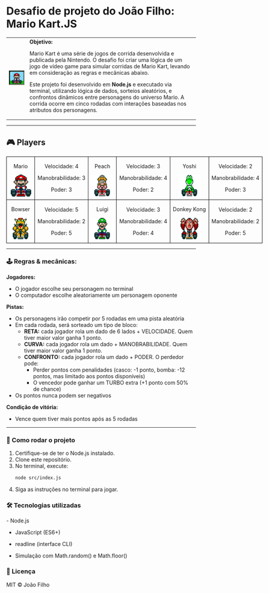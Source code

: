 <h1>Desafio de projeto do João Filho: Mario Kart.JS</h1>

<table>
    <tr>
        <td>
            <img src="./docs/header.gif" alt="Mario Kart" width="200">
        </td>
        <td>
            <b>Objetivo:</b>
            <p>Mario Kart é uma série de jogos de corrida desenvolvida e publicada pela Nintendo. O desafio foi criar uma lógica de um jogo de vídeo game para simular corridas de Mario Kart, levando em consideração as regras e mecânicas abaixo.</p>
            <p>Este projeto foi desenvolvido em <b>Node.js</b> e executado via terminal, utilizando lógica de dados, sorteios aleatórios, e confrontos dinâmicos entre personagens do universo Mario. A corrida ocorre em cinco rodadas com interações baseadas nos atributos dos personagens.</p>
        </td>
    </tr>
</table>

---

<h2>🎮 Players</h2>

<table style="border-collapse: collapse; width: 800px; margin: 0 auto;">
    <tr>
        <td style="border: 1px solid black; text-align: center;">
            <p>Mario</p>
            <img src="./docs/mario.gif" alt="Mario Kart" width="60" height="60">
        </td>
        <td style="border: 1px solid black; text-align: center;">
            <p>Velocidade: 4</p>
            <p>Manobrabilidade: 3</p>
            <p>Poder: 3</p>
        </td>
        <td style="border: 1px solid black; text-align: center;">
            <p>Peach</p>
            <img src="./docs/peach.gif" alt="Mario Kart" width="60" height="60">
        </td>
        <td style="border: 1px solid black; text-align: center;">
            <p>Velocidade: 3</p>
            <p>Manobrabilidade: 4</p>
            <p>Poder: 2</p>
        </td>
        <td style="border: 1px solid black; text-align: center;">
            <p>Yoshi</p>
            <img src="./docs/yoshi.gif" alt="Mario Kart" width="60" height="60">
        </td>
        <td style="border: 1px solid black; text-align: center;">
            <p>Velocidade: 2</p>
            <p>Manobrabilidade: 4</p>
            <p>Poder: 3</p>
        </td>
    </tr>
    <tr>
        <td style="border: 1px solid black; text-align: center;">
            <p>Bowser</p>
            <img src="./docs/bowser.gif" alt="Mario Kart" width="60" height="60">
        </td>
        <td style="border: 1px solid black; text-align: center;">
            <p>Velocidade: 5</p>
            <p>Manobrabilidade: 2</p>
            <p>Poder: 5</p>
        </td>
        <td style="border: 1px solid black; text-align: center;">
            <p>Luigi</p>
            <img src="./docs/luigi.gif" alt="Mario Kart" width="60" height="60">
        </td>
        <td style="border: 1px solid black; text-align: center;">
            <p>Velocidade: 3</p>
            <p>Manobrabilidade: 4</p>
            <p>Poder: 4</p>
        </td>
        <td style="border: 1px solid black; text-align: center;">
            <p>Donkey Kong</p>
            <img src="./docs/dk.gif" alt="Mario Kart" width="60" height="60">
        </td>
        <td style="border: 1px solid black; text-align: center;">
            <p>Velocidade: 2</p>
            <p>Manobrabilidade: 2</p>
            <p>Poder: 5</p>
        </td>
    </tr>
</table>

---

<h3>🕹️ Regras & mecânicas:</h3>

<b>Jogadores:</b>

<ul>
  <li>O jogador escolhe seu personagem no terminal</li>
  <li>O computador escolhe aleatoriamente um personagem oponente</li>
</ul>

<b>Pistas:</b>

<ul>
  <li>Os personagens irão competir por 5 rodadas em uma pista aleatória</li>
  <li>Em cada rodada, será sorteado um tipo de bloco:
    <ul>
      <li><b>RETA:</b> cada jogador rola um dado de 6 lados + VELOCIDADE. Quem tiver maior valor ganha 1 ponto.</li>
      <li><b>CURVA:</b> cada jogador rola um dado + MANOBRABILIDADE. Quem tiver maior valor ganha 1 ponto.</li>
      <li><b>CONFRONTO:</b> cada jogador rola um dado + PODER. O perdedor pode:
        <ul>
          <li>Perder pontos com penalidades (casco: -1 ponto, bomba: -12 pontos, mas limitado aos pontos disponíveis)</li>
          <li>O vencedor pode ganhar um TURBO extra (+1 ponto com 50% de chance)</li>
        </ul>
      </li>
    </ul>
  </li>
  <li>Os pontos nunca podem ser negativos</li>
</ul>

<b>Condição de vitória:</b>

<ul>
  <li>Vence quem tiver mais pontos após as 5 rodadas</li>
</ul>

---

<h3>🚀 Como rodar o projeto</h3>

1. Certifique-se de ter o Node.js instalado.
2. Clone este repositório.
3. No terminal, execute:
   ```bash
   node src/index.js
4. Siga as instruções no terminal para jogar.

<h3>🛠️ Tecnologias utilizadas</h3>
- Node.js

- JavaScript (ES6+)

- readline (interface CLI)

- Simulação com Math.random() e Math.floor()

<h3>📄 Licença</h3>
MIT © João Filho